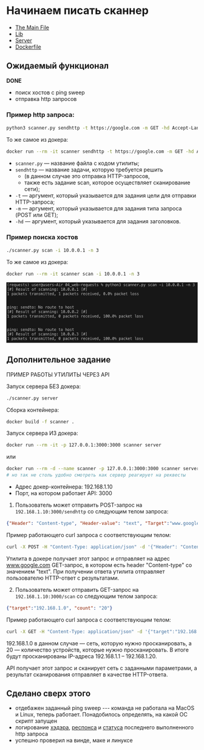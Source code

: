 # Начинаем писать сканнер

- [The Main File](scanner.py)
- [Lib](./app/lib.py)
- [Server](./app/server.py)
- [Dockerfile](Dockerfile)

## Ожидаемый функционал

**DONE**

- поиск хостов с ping sweep
- отправка http запросов

### Пример http запроса:

```bash
python3 scanner.py sendhttp -t https://google.com -m GET -hd Accept-Language:ru
```

То же самое из докера:
```bash
docker run --rm -it scanner sendhttp -t https://google.com -m GET -hd Accept-Language:ru
```

- `scanner.py` — название файла с кодом утилиты;
- `sendhttp` — название задачи, которую требуется решить
  - (в данном случае это отправка HTTP-запросов,
  - также есть задание scan, которое осуществляет сканирование сети);
- `-t` — аргумент, который указывается для задания цели для отправки HTTP-запроса;
- `-m` — аргумент, который указывается для задания типа запроса (POST или GET);
- `-hd` — аргумент, который указывается для задания заголовков.

### Пример поиска хостов

```bash
./scanner.py scan -i 10.0.0.1 -n 3
```

То же самое из докера:
```bash
docker run --rm -it scanner scan -i 10.0.0.1 -n 3
```

![](ping-sweep.png)

## Дополнительное задание

ПРИМЕР РАБОТЫ УТИЛИТЫ ЧЕРЕЗ API

Запуск сервера БЕЗ докера:
```bash
./scanner.py server
```

Сборка контейнера:
```bash
docker build -f scanner .
```

Запуск сервера ИЗ докера:
```bash
docker run --rm -it -p 127.0.0.1:3000:3000 scanner server
```
или
```bash
docker run --rm -d --name scanner -p 127.0.0.1:3000:3000 scanner server
# но так не столь удобно смотреть как сервер реагирует на реквесты
```

- Адрес докер-контейнера: 192.168.1.10
- Порт, на котором работает API: 3000

1. Пользователь может отправить POST-запрос на `192.168.1.10:3000/sendhttp` со следующим телом запроса:

```json
{"Header": "Content-type", "Header-value": "text", "Target":"www.google.com", "Method": "GET"}
```

Пример работающего curl запроса с соответствующим телом:

```bash
curl -X POST -H "Content-Type: application/json" -d '{"Header": "Content-type", "Header-value": "text", "Target":"www.google.com", "Method": "GET"}' http://localhost:3000/sendhttp
```

Утилита в докере получает этот запрос и отправляет на адрес www.google.com GET-запрос, в котором есть header "Content-type" со значением "text". При получении ответа утилита отправляет пользователю HTTP-ответ с результатами.

2. Пользователь может отправить GET-запрос на `192.168.1.10:3000/scan` со следующим телом запроса:

```json
{"target":"192.168.1.0", "count": "20"}
```

Пример работающего curl запроса с соответствующим телом:

```bash
curl -X GET -H "Content-Type: application/json" -d '{"target":"192.168.1.0", "count": "20"}' http://localhost:3000/scan
```

192.168.1.0 в данном случае — сеть, которую нужно просканировать, а 20 — количество устройств, которые нужно просканировать. В итоге будут просканированы IP-адреса 192.168.1.1 – 192.168.1.20.

API получает этот запрос и сканирует сеть с заданными параметрами, а результат сканирования отправляет в качестве HTTP-ответа.

## Сделано сверх этого

- отдебажен заданный ping sweep --- команда не работала на MacOS и Linux, теперь работает. Понадобилось определять, на какой ОС скрипт запущен
- логирование [хэдэра](headers.json), [респонса](response.html) и [статуса](status.txt) последнего выполненного http запроса
- успешно проверил на винде, маке и линуксе
